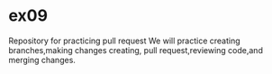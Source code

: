 # ex09
Repository for practicing pull request
We will practice creating branches,making changes creating, pull request,reviewing code,and merging changes.
